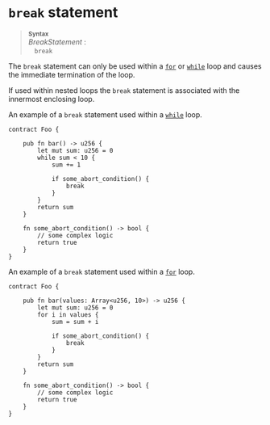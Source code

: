 # `break` statement


> **<sup>Syntax</sup>**\
> _BreakStatement_ :\
> &nbsp;&nbsp; `break`

The `break` statement can only be used within a [`for`] or [`while`] loop and causes the immediate termination of the loop.

If used within nested loops the `break` statement is associated with the innermost enclosing loop.

An example of a `break` statement used within a [`while`] loop.

```fe
contract Foo {

    pub fn bar() -> u256 {
        let mut sum: u256 = 0
        while sum < 10 {
            sum += 1

            if some_abort_condition() {
                break
            }
        }
        return sum
    }

    fn some_abort_condition() -> bool {
        // some complex logic
        return true
    }
}
```

An example of a `break` statement used within a [`for`] loop.

```fe
contract Foo {

    pub fn bar(values: Array<u256, 10>) -> u256 {
        let mut sum: u256 = 0
        for i in values {
            sum = sum + i

            if some_abort_condition() {
                break
            }
        }
        return sum
    }

    fn some_abort_condition() -> bool {
        // some complex logic
        return true
    }
}
```

[`for`]: ./for.md
[`while`]: ./while.md
